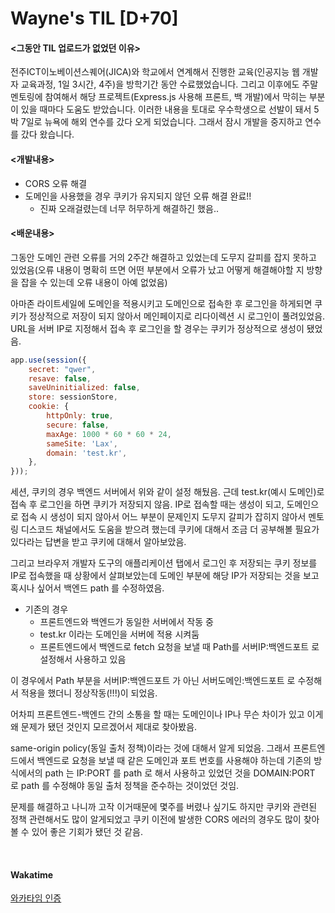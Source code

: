  Wayne's TIL [D+70]
===

#### <그동안 TIL 업로드가 없었던 이유>

전주ICT이노베이션스퀘어(JICA)와 학교에서 연계해서 진행한 교육(인공지능 웹 개발자 교육과정, 1일 3시간, 4주)을 방학기간 동안 수료했었습니다. 그리고 이후에도 주말 멘토링에 참여해서 해당 프로젝트(Express.js 사용해 프론트, 백 개발)에서 막히는 부분이 있을 때마다 도움도 받았습니다. 이러한 내용을 토대로 우수학생으로 선발이 돼서 5박 7일로 뉴욕에 해외 연수를 갔다 오게 되었습니다. 그래서 잠시 개발을 중지하고 연수를 갔다 왔습니다.

#### <개발내용>

- CORS 오류 해결
- 도메인을 사용했을 경우 쿠키가 유지되지 않던 오류 해결 완료!!
  - 진짜 오래걸렸는데 너무 허무하게 해결하긴 했음..

#### <배운내용>

그동안 도메인 관련 오류를 거의 2주간 해결하고 있었는데 도무지 갈피를 잡지 못하고 있었음(오류 내용이 명확히 뜨면 어떤 부분에서 오류가 났고 어떻게 해결해야할 지 방향을 잡을 수 있는데 오류 내용이 아예 없었음)

아마존 라이트세일에 도메인을 적용시키고 도메인으로 접속한 후 로그인을 하게되면 쿠키가 정상적으로 저장이 되지 않아서 메인페이지로 리다이렉션 시 로그인이 풀려있었음.
URL을 서버 IP로 지정해서 접속 후 로그인을 할 경우는 쿠키가 정상적으로 생성이 됐었음.

```javascript
app.use(session({
    secret: "qwer",
    resave: false,
    saveUninitialized: false,
    store: sessionStore,
    cookie: {
        httpOnly: true,
        secure: false,
        maxAge: 1000 * 60 * 60 * 24,
        sameSite: 'Lax',
        domain: 'test.kr',
    },
}));
```

세션, 쿠키의 경우 백엔드 서버에서 위와 같이 설정 해뒀음. 근데 test.kr(예시 도메인)로 접속 후 로그인을 하면 쿠키가 저장되지 않음.
IP로 접속할 때는 생성이 되고, 도메인으로 접속 시 생성이 되지 않아서 어느 부분이 문제인지 도무지 갈피가 잡히지 않아서 멘토링 디스코드 채널에서도 도움을 받으려 했는데 쿠키에 대해서 조금 더 공부해볼 필요가 있다라는 답변을 받고 쿠키에 대해서 알아보았음.

그리고 브라우저 개발자 도구의 애플리케이션 탭에서 로그인 후 저장되는 쿠키 정보를 IP로 접속했을 때 상황에서 살펴보았는데 도메인 부분에 해당 IP가 저장되는 것을 보고 혹시나 싶어서 백엔드 path 를 수정하였음.

- 기존의 경우
  - 프론트엔드와 백엔드가 동일한 서버에서 작동 중
  - test.kr 이라는 도메인을 서버에 적용 시켜둠
  - 프론트엔드에서 백엔드로 fetch  요청을 보낼 때 Path를 서버IP:백엔드포트 로 설정해서 사용하고 있음

이 경우에서 Path 부분을 서버IP:백엔드포트 가 아닌 서버도메인:백엔드포트 로 수정해서 적용을 했더니 정상작동(!!!)이 되었음.

어차피 프론트엔드-백엔드 간의 소통을 할 때는 도메인이나 IP나 무슨 차이가 있고 이게 왜 문제가 됐던 것인지 모르겠어서 제대로 찾아봤음.

same-origin policy(동일 출처 정책)이라는 것에 대해서 알게 되었음. 
그래서 프론트엔드에서 백엔드로 요청을 보낼 때 같은 도메인과 포트 번호를 사용해야 하는데 기존의 방식에서의 path 는 IP:PORT 를 path 로 해서 사용하고 있었던 것을 DOMAIN:PORT 로 path 를 수정해야 동일 출처 정책을 준수하는 것이었던 것임.

문제를 해결하고 나니까 고작 이거때문에 몇주를 버렸나 싶기도 하지만 쿠키와 관련된 정책 관련해서도 많이 알게되었고 쿠키 이전에 발생한 CORS 에러의 경우도 많이 찾아볼 수 있어 좋은 기회가 됐던 것 같음.


<br>

#### Wakatime

[와카타임 인증](https://github.com/RyeinKim/TIL/blob/main/wakatime/Oct/20231023.png)